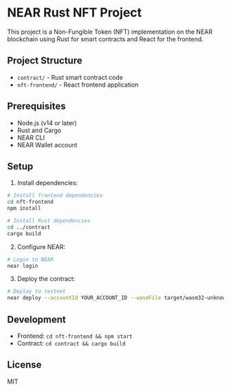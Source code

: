 # NEAR Rust NFT Project

This project is a Non-Fungible Token (NFT) implementation on the NEAR blockchain using Rust for smart contracts and React for the frontend.

## Project Structure

- `contract/` - Rust smart contract code
- `nft-frontend/` - React frontend application

## Prerequisites

- Node.js (v14 or later)
- Rust and Cargo
- NEAR CLI
- NEAR Wallet account

## Setup

1. Install dependencies:
```bash
# Install frontend dependencies
cd nft-frontend
npm install

# Install Rust dependencies
cd ../contract
cargo build
```

2. Configure NEAR:
```bash
# Login to NEAR
near login
```

3. Deploy the contract:
```bash
# Deploy to testnet
near deploy --accountId YOUR_ACCOUNT_ID --wasmFile target/wasm32-unknown-unknown/release/your_contract.wasm
```

## Development

- Frontend: `cd nft-frontend && npm start`
- Contract: `cd contract && cargo build`

## License

MIT 